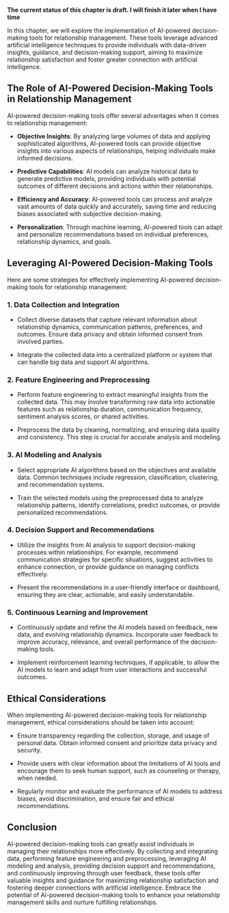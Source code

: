 **The current status of this chapter is draft. I will finish it later when I have time**

In this chapter, we will explore the implementation of AI-powered decision-making tools for relationship management. These tools leverage advanced artificial intelligence techniques to provide individuals with data-driven insights, guidance, and decision-making support, aiming to maximize relationship satisfaction and foster greater connection with artificial intelligence.

The Role of AI-Powered Decision-Making Tools in Relationship Management
-----------------------------------------------------------------------

AI-powered decision-making tools offer several advantages when it comes to relationship management:

* **Objective Insights**: By analyzing large volumes of data and applying sophisticated algorithms, AI-powered tools can provide objective insights into various aspects of relationships, helping individuals make informed decisions.

* **Predictive Capabilities**: AI models can analyze historical data to generate predictive models, providing individuals with potential outcomes of different decisions and actions within their relationships.

* **Efficiency and Accuracy**: AI-powered tools can process and analyze vast amounts of data quickly and accurately, saving time and reducing biases associated with subjective decision-making.

* **Personalization**: Through machine learning, AI-powered tools can adapt and personalize recommendations based on individual preferences, relationship dynamics, and goals.

Leveraging AI-Powered Decision-Making Tools
-------------------------------------------

Here are some strategies for effectively implementing AI-powered decision-making tools for relationship management:

### 1. **Data Collection and Integration**

* Collect diverse datasets that capture relevant information about relationship dynamics, communication patterns, preferences, and outcomes. Ensure data privacy and obtain informed consent from involved parties.

* Integrate the collected data into a centralized platform or system that can handle big data and support AI algorithms.

### 2. **Feature Engineering and Preprocessing**

* Perform feature engineering to extract meaningful insights from the collected data. This may involve transforming raw data into actionable features such as relationship duration, communication frequency, sentiment analysis scores, or shared activities.

* Preprocess the data by cleaning, normalizing, and ensuring data quality and consistency. This step is crucial for accurate analysis and modeling.

### 3. **AI Modeling and Analysis**

* Select appropriate AI algorithms based on the objectives and available data. Common techniques include regression, classification, clustering, and recommendation systems.

* Train the selected models using the preprocessed data to analyze relationship patterns, identify correlations, predict outcomes, or provide personalized recommendations.

### 4. **Decision Support and Recommendations**

* Utilize the insights from AI analysis to support decision-making processes within relationships. For example, recommend communication strategies for specific situations, suggest activities to enhance connection, or provide guidance on managing conflicts effectively.

* Present the recommendations in a user-friendly interface or dashboard, ensuring they are clear, actionable, and easily understandable.

### 5. **Continuous Learning and Improvement**

* Continuously update and refine the AI models based on feedback, new data, and evolving relationship dynamics. Incorporate user feedback to improve accuracy, relevance, and overall performance of the decision-making tools.

* Implement reinforcement learning techniques, if applicable, to allow the AI models to learn and adapt from user interactions and successful outcomes.

Ethical Considerations
----------------------

When implementing AI-powered decision-making tools for relationship management, ethical considerations should be taken into account:

* Ensure transparency regarding the collection, storage, and usage of personal data. Obtain informed consent and prioritize data privacy and security.

* Provide users with clear information about the limitations of AI tools and encourage them to seek human support, such as counseling or therapy, when needed.

* Regularly monitor and evaluate the performance of AI models to address biases, avoid discrimination, and ensure fair and ethical recommendations.

Conclusion
----------

AI-powered decision-making tools can greatly assist individuals in managing their relationships more effectively. By collecting and integrating data, performing feature engineering and preprocessing, leveraging AI modeling and analysis, providing decision support and recommendations, and continuously improving through user feedback, these tools offer valuable insights and guidance for maximizing relationship satisfaction and fostering deeper connections with artificial intelligence. Embrace the potential of AI-powered decision-making tools to enhance your relationship management skills and nurture fulfilling relationships.
